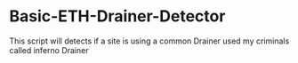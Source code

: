 # Basic-ETH-Drainer-Detector
This script will detects if a site is using a common Drainer used my criminals called inferno Drainer
